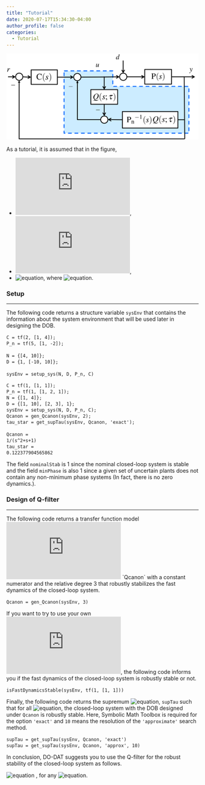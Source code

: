 ```yaml
---
title: "Tutorial"
date: 2020-07-17T15:34:30-04:00
author_profile: false
categories:
  - Tutorial
---
```


<img src="https://github.com/do-dat/do-dat.github.io/blob/master/assets/images/DOB.png?raw=true" alt="Sublime's custom image"/>


As a tutorial, it is assumed that in the figure,

- ![equation](https://latex.codecogs.com/gif.latex?C(s)&space;=&space;2/(s&plus;4)),
- ![equation](https://latex.codecogs.com/gif.latex?P_n(s)&space;=&space;5/(s-2)),
- ![equation](https://latex.codecogs.com/gif.latex?P(s)&space;=&space;\beta_0/(s&plus;\alpha_0)), where ![equation](https://latex.codecogs.com/gif.latex?4\leq\beta_0\leq&space;10,\:-10\leq\alpha_0\leq&space;10).

### Setup

---

The following code returns a structure variable `sysEnv` that contains the information about the system environment that will be used later in designing the DOB.

```
C = tf(2, [1, 4]);
P_n = tf(5, [1, -2]);

N = {[4, 10]};
D = {1, [-10, 10]};

sysEnv = setup_sys(N, D, P_n, C)
```
```
C = tf(1, [1, 1]);
P_n = tf(1, [1, 2, 1]);
N = {[1, 4]};
D = {[1, 10], [2, 3], 1};
sysEnv = setup_sys(N, D, P_n, C);
Qcanon = gen_Qcanon(sysEnv, 2);
tau_star = get_supTau(sysEnv, Qcanon, 'exact');

Qcanon =
1/(s^2+s+1)
tau_star = 
0.122377904565862
```
The field `nominalStab` is 1 since the nominal closed-loop system is stable and the field `minPhase` is also 1 since a given set of uncertain plants does not contain any non-minimum phase systems (In fact, there is no zero dynamics.).

### Design of Q-filter

---

The following code returns a transfer function model ![equation](https://latex.codecogs.com/gif.latex?Q(s;1)) `Qcanon` with a constant numerator and the relative degree 3 that robustly stabilizes the fast dynamics of the closed-loop system.

```
Qcanon = gen_Qcanon(sysEnv, 3)
```

If you want to try to use your own ![equation](https://latex.codecogs.com/gif.latex?Q(s;1)=1/(s&plus;1)), the following code informs you if the fast dynamics of the closed-loop system is robustly stable or not.

```
isFastDynamicsStable(sysEnv, tf(1, [1, 1]))
```

Finally, the following code returns the supremum ![equation](https://latex.codecogs.com/gif.latex?\tau^*), `supTau` such that for all ![equation](https://latex.codecogs.com/gif.latex?0<\tau<\tau^*), the closed-loop system with the DOB designed under `Qcanon` is robustly stable. Here, Symbolic Math Toolbox is required for the option `'exact'` and `10` means the resolution of the `'approximate'` search method.


```
supTau = get_supTau(sysEnv, Qcanon, 'exact')
supTau = get_supTau(sysEnv, Qcanon, 'approx', 10)
```

In conclusion, DO-DAT suggests you to use the Q-filter for the robust stability of the closed-loop system as follows.

![equation](https://latex.codecogs.com/gif.latex?Q(s;\tau)&space;=&space;\frac{0.5}{(\tau&space;s)^3&plus;2(\tau&space;s)^2&plus;&space;(\tau&space;s)&space;&plus;&space;0.5}) , for any ![equation](https://latex.codecogs.com/gif.latex?0<\tau<0.0232).
